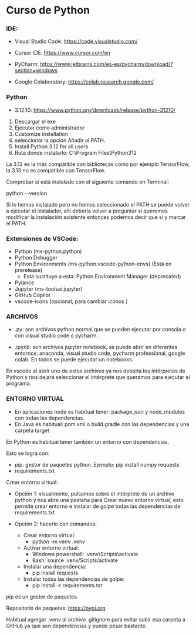 # Curso de Python

### IDE:

* Visual Studio Code: https://code.visualstudio.com/

* Cursor IDE: https://www.cursor.com/en

* PyCharm: https://www.jetbrains.com/es-es/pycharm/download/?section=windows

* Google Colaboratory: https://colab.research.google.com/

### Python

* 3.12.10: https://www.python.org/downloads/release/python-31210/

1. Descargar el exe
2. Ejecutar como administrador
3. Customize installation
4. seleccionar la opción Añadir al PATH.
5. Install Python 3.12 for all users
6. Ruta donde instalarlo: C:\Program Files\Python312

La 3.12 es la más compatible con bibliotecas como por ejemplo TensorFlow, la 3.13 no es compatible con TensorFlow.

Comprobar si está instalado con el siguiente comando en Terminal:

python --version

Si lo hemos instalado pero no hemos seleccionado el PATH se puede volver a ejecutar el instalador, ahí debería volver a preguntar si queremos modificar la instalación existente entonces podemos decir que sí y marcar el PATH.

### Extensiones de VSCode:

* Python (ms-python.python)
* Python Debugger
* Python Environments (ms-python.vscode-python-envs) (Está en prerelease)
    * Esta sustituye a esta: Python Environment Manager (deprecated)
* Pylance
* Jupyter (ms-toolsai.jupyter)
* GitHub Copilot
* vscode-icons (opcional, para cambiar iconos )

### ARCHIVOS 

* .py: son archivos python normal que se pueden ejecutar por consola o con visual studio code o pycharm.

* .ipynb: son archivos jupyter notebook, se puede abrir en diferentes entornos: anaconda, visual studio code, pycharm professional, google colab. En todos se puede ejecutar un notebooks.

En vscode al abrir uno de estos archivos ya nos detecta los intérpretes de Python y nos dejará seleccionar el intérprete que queramos para ejecutar el programa.

### ENTORNO VIRTUAL

* En aplicaciones node es habitual tener: package.json y node_modules con todas las dependencias.
* En Java es habitual: pom.xml o build.gradle con las dependencias y una carpeta target

En Python es habitual tener también un entorno con dependencias.

Esto se logra con:
* pip: gestor de paquetes python. Ejemplo: pip install numpy requests
* requirements.txt

Crear entorno virtual:

* Opción 1: visualmente, pulsamos sobre el intérprete de un archivo python y nos abre una pestaña para Crear nuevo entorno virtual, esto permite crear entorno e instalar de golpe todas las dependencias de requirements.txt

* Opción 2: hacerlo con comandos:
    * Crear entorno virtual:
        * python -m venv .venv
    * Activar entorno virtual:
        * Windows powershell: .venv\Scripts\activate
        * Bash: source .venv/Scripts/activate
    * Instalar una dependencia:
        * pip install requests
    * Instalar todas las dependencias de golpe:
        * pip install -r requirements.txt

pip es un gestor de paquetes.

Repositorio de paquetes: https://pypi.org

Habitual agregar .venv al archivo .gitignore para evitar subir esa carpeta a GitHub ya que son dependencias y puede pesar bastante.